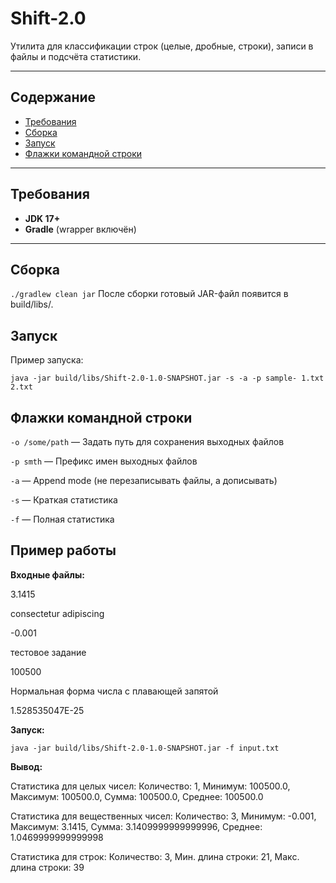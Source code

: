 # Shift-2.0

Утилита для классификации строк (целые, дробные, строки), записи в файлы и подсчёта статистики.

---

## Содержание
- [Требования](#требования)
- [Сборка](#сборка)
- [Запуск](#запуск)
- [Флажки командной строки](#флажки-командной-строки)

---

## Требования
- **JDK 17+**
- **Gradle** (wrapper включён)

---

## Сборка

```./gradlew clean jar```
После сборки готовый JAR-файл появится в build/libs/.

## Запуск

Пример запуска:

```java -jar build/libs/Shift-2.0-1.0-SNAPSHOT.jar -s -a -p sample- 1.txt 2.txt```


## Флажки командной строки

`-o /some/path` — Задать путь для сохранения выходных файлов

`-p smth` — Префикс имен выходных файлов

`-a` — Append mode (не перезаписывать файлы, а дописывать)

`-s` — Краткая статистика

`-f` — Полная статистика


## Пример работы

**Входные файлы:**

3.1415

consectetur adipiscing

-0.001

тестовое задание

100500

Нормальная форма числа с плавающей запятой

1.528535047E-25

**Запуск:**

```java -jar build/libs/Shift-2.0-1.0-SNAPSHOT.jar -f input.txt```

**Вывод:**

Статистика для целых чисел:
Количество: 1, Минимум: 100500.0, Максимум: 100500.0, Сумма: 100500.0, Среднее: 100500.0

Статистика для вещественных чисел:
Количество: 3, Минимум: -0.001, Максимум: 3.1415, Сумма: 3.1409999999999996, Среднее: 1.0469999999999998

Статистика для строк:
Количество: 3, Мин. длина строки: 21, Макс. длина строки: 39




  
